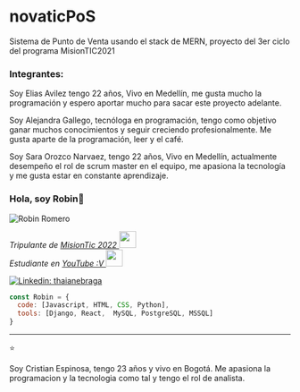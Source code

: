 # novaticPoS

Sistema de Punto de Venta usando el stack de MERN, proyecto del 3er ciclo del programa MisionTIC2021

### Integrantes:

Soy Elias Avilez tengo 22 años, Vivo en Medellín, me gusta mucho la programación y espero aportar mucho para sacar este proyecto adelante.

Soy Alejandra Gallego, tecnóloga en programación, tengo como objetivo ganar muchos conocimientos y seguir creciendo profesionalmente. Me gusta aparte de la programación, leer y el café.

Soy Sara Orozco Narvaez, tengo 22 años, Vivo en Medellín, actualmente desempeño el rol de scrum master en el equipo,
me apasiona la tecnología y me gusta estar en constante aprendizaje.


### Hola, soy Robin👋

![Robin Romero](https://user-images.githubusercontent.com/69741658/133867984-c4837588-0dfd-4c14-a19d-741e037075e6.png)


<!--
**rarc41/rarc41** is a ✨ _special_ ✨ repository because its `README.md` (this file) appears on your GitHub profile.

Here are some ideas to get you started:

- 🔭 I’m currently working on ...
- 🌱 I’m currently learning ...
- 👯 I’m looking to collaborate on ...
- 🤔 I’m looking for help with ...
- 💬 Ask me about ...
- 📫 How to reach me: ...
- 😄 Pronouns: ...
- ⚡ Fun fact: ...
-->

<p><em>Tripulante de <a href="https://www.misiontic2022.gov.co/portal/"> MisionTic 2022 </a><img src="https://media.giphy.com/media/fYSnHlufseco8Fh93Z/giphy.gif" width="30"></br>Estudiante en <a href="https://platzi.com/home"> YouTube :V </a><img src="https://media.giphy.com/media/WUlplcMpOCEmTGBtBW/giphy.gif" width="30"> 
</em></p>

[![Linkedin: thaianebraga](https://img.shields.io/badge/-eliablopez-blue?style=flat-square&logo=Linkedin&logoColor=white&link=https://www.linkedin.com/in/robin-angel-romero-cordero/)](https://www.linkedin.com/in/robin-angel-romero-cordero/)

```javascript
const Robin = {
  code: [Javascript, HTML, CSS, Python],
  tools: [Django, React,  MySQL, PostgreSQL, MSSQL]
}
```

---

⭐️

Soy Cristian Espinosa, tengo 23 años y vivo en Bogotá.
Me apasiona la programacion y la tecnologia como tal y tengo el rol de analista.
